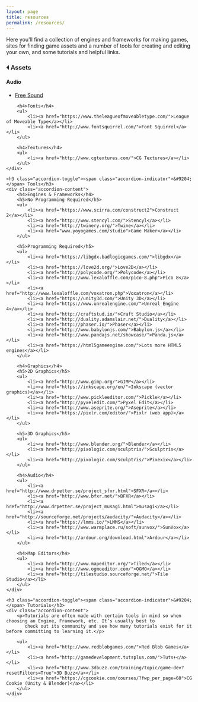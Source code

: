 ```yaml
---
layout: page
title: resources
permalink: /resources/
---
```

<p>Here you'll find a collection of engines and frameworks for making games, sites for finding game assets and a number of tools for creating and editing your own, and some tutorials and helpful links.</p>

<div class="accordion resources">
    <h3 class="accordion-toggle"><span class="accordion-indicator">&#9204;</span> Assets</h3>
    <div class="accordion-content">
        <h4>Audio</h4>
        <ul>
            <li><a href="https://freesound.org/">Free Sound</a></li>
        </ul>

        <h4>Fonts</h4>
        <ul>
            <li><a href="https://www.theleagueofmoveabletype.com/">League of Moveable Type</a></li>
            <li><a href="http://www.fontsquirrel.com/">Font Squirrel</a></li> 
        </ul>

        <h4>Textures</h4>
        <ul>
            <li><a href="http://www.cgtextures.com/">CG Textures</a></li>
        </ul>
    </div>

    <h3 class="accordion-toggle"><span class="accordion-indicator">&#9204;</span> Tools</h3>
    <div class="accordion-content">
        <h4>Engines & Frameworks</h4>
        <h5>No Programming Required</h5>
        <ul>
            <li><a href="https://www.scirra.com/construct2">Construct 2</a></li>  
            <li><a href="http://www.stencyl.com/">Stencyl</a></li>  
            <li><a href="http://twinery.org/">Twine</a></li>
            <li><a href="www.yoyogames.com/studio">Game Maker</a></li>
        </ul>

        <h5>Programming Required</h5>
        <ul>
            <li><a href="https://libgdx.badlogicgames.com/">libgdx</a></li>  
            <li><a href="https://love2d.org/">Love2D</a></li>  
            <li><a href="http://polycode.org/">Polycode</a></li>
            <li><a href="http://www.lexaloffle.com/pico-8.php">Pico 8</a></li>
            <li><a href="http://www.lexaloffle.com/voxatron.php">Voxatron</a></li>  
            <li><a href="https://unity3d.com/">Unity 3D</a></li>  
            <li><a href="https://www.unrealengine.com/">Unreal Engine 4</a></li>
            <li><a href="http://craftstud.io/">Craft Studio</a></li>
            <li><a href="http://duality.adamslair.net/">Duality</a></li>
            <li><a href="http://phaser.io/">Phaser</a></li>  
            <li><a href="http://www.babylonjs.com/">Babylon.js</a></li>  
            <li><a href="http://www.pandajs.net/showcase/">Panda.js</a></li>
            <li><a href="https://html5gameengine.com/">Lots more HTML5 engines</a></li>
        </ul>

        <h4>Graphics</h4>
        <h5>2D Graphics</h5>
        <ul>
            <li><a href="http://www.gimp.org/">GIMP</a></li>
            <li><a href="https://inkscape.org/en/">Inkscape (vector graphics)</a></li>
            <li><a href="http://www.pickleeditor.com/">Pickle</a></li>  
            <li><a href="http://pyxeledit.com/">Pyxel Edit</a></li>  
            <li><a href="http://www.aseprite.org/">Aseprite</a></li>
            <li><a href="https://pixlr.com/editor/">Pixlr (web app)</a></li>
        </ul>
        
        <h5>3D Graphics</h5>
        <ul>
            <li><a href="http://www.blender.org/">Blender</a></li>
            <li><a href="http://pixologic.com/sculptris/">Sculptris</a></li>
            <li><a href="http://pixologic.com/sculptris/">Pixexix</a></li>  
        </ul>

        <h4>Audio</h4>
        <ul>
            <li><a href="http://www.drpetter.se/project_sfxr.html">SFXR</a></li>
            <li><a href="http://www.bfxr.net/">BFXR</a></li>
            <li><a href="http://www.drpetter.se/project_musagi.html">musagi</a></li>  
            <li><a href="http://sourceforge.net/projects/audacity/">Audacity</a></li>  
            <li><a href="https://lmms.io/">LMMS</a></li>
            <li><a href="http://www.warmplace.ru/soft/sunvox/">SunVox</a></li>
            <li><a href="http://ardour.org/download.html">Ardour</a></li>
        </ul>

        <h4>Map Editors</h4>
        <ul>
            <li><a href="http://www.mapeditor.org/">Tiled</a></li>
            <li><a href="http://www.ogmoeditor.com/">OGMO</a></li>
            <li><a href="http://tilestudio.sourceforge.net/">Tile Studio</a></li>  
        </ul>
    </div>

    <h3 class="accordion-toggle"><span class="accordion-indicator">&#9204;</span> Tutorials</h3>
    <div class="accordion-content">
        <p>Tutorials are often made with certain tools in mind so when choosing an Engine, Framework, etc. It’s usually best to
           check out its community and see how many tutorials exist for it before committing to learning it.</p>

        <ul>
            <li><a href="http://www.redblobgames.com/">Red Blob Games</a></li>
            <li><a href="http://gamedevelopment.tutsplus.com/">Tuts+</a></li>
            <li><a href="http://www.3dbuzz.com/training/topic/game-dev?resetFilters=True">3D Buzz</a></li>
            <li><a href="https://cgcookie.com/courses/?fwp_per_page=60">CG Cookie (Unity & Blender)</a></li>
        </ul>
    </div>
</div>
